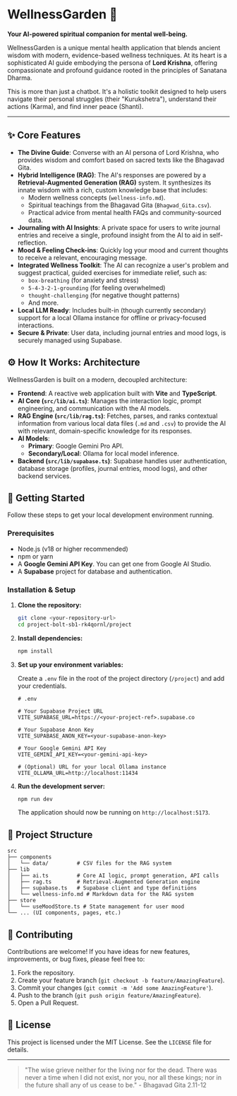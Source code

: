 # WellnessGarden 🌸

**Your AI-powered spiritual companion for mental well-being.**

WellnessGarden is a unique mental health application that blends ancient wisdom with modern, evidence-based wellness techniques. At its heart is a sophisticated AI guide embodying the persona of **Lord Krishna**, offering compassionate and profound guidance rooted in the principles of Sanatana Dharma.

This is more than just a chatbot. It's a holistic toolkit designed to help users navigate their personal struggles (their "Kurukshetra"), understand their actions (Karma), and find inner peace (Shanti).

---

## ✨ Core Features

*   **The Divine Guide**: Converse with an AI persona of Lord Krishna, who provides wisdom and comfort based on sacred texts like the Bhagavad Gita.
*   **Hybrid Intelligence (RAG)**: The AI's responses are powered by a **Retrieval-Augmented Generation (RAG)** system. It synthesizes its innate wisdom with a rich, custom knowledge base that includes:
    *   Modern wellness concepts (`wellness-info.md`).
    *   Spiritual teachings from the Bhagavad Gita (`Bhagwad_Gita.csv`).
    *   Practical advice from mental health FAQs and community-sourced data.
*   **Journaling with AI Insights**: A private space for users to write journal entries and receive a single, profound insight from the AI to aid in self-reflection.
*   **Mood & Feeling Check-ins**: Quickly log your mood and current thoughts to receive a relevant, encouraging message.
*   **Integrated Wellness Toolkit**: The AI can recognize a user's problem and suggest practical, guided exercises for immediate relief, such as:
    *   `box-breathing` (for anxiety and stress)
    *   `5-4-3-2-1-grounding` (for feeling overwhelmed)
    *   `thought-challenging` (for negative thought patterns)
    *   And more.
*   **Local LLM Ready**: Includes built-in (though currently secondary) support for a local Ollama instance for offline or privacy-focused interactions.
*   **Secure & Private**: User data, including journal entries and mood logs, is securely managed using Supabase.

## ⚙️ How It Works: Architecture

WellnessGarden is built on a modern, decoupled architecture:

*   **Frontend**: A reactive web application built with **Vite** and **TypeScript**.
*   **AI Core (`src/lib/ai.ts`)**: Manages the interaction logic, prompt engineering, and communication with the AI models.
*   **RAG Engine (`src/lib/rag.ts`)**: Fetches, parses, and ranks contextual information from various local data files (`.md` and `.csv`) to provide the AI with relevant, domain-specific knowledge for its responses.
*   **AI Models**:
    *   **Primary**: Google Gemini Pro API.
    *   **Secondary/Local**: Ollama for local model inference.
*   **Backend (`src/lib/supabase.ts`)**: Supabase handles user authentication, database storage (profiles, journal entries, mood logs), and other backend services.

## 🚀 Getting Started

Follow these steps to get your local development environment running.

### Prerequisites

*   Node.js (v18 or higher recommended)
*   npm or yarn
*   A **Google Gemini API Key**. You can get one from Google AI Studio.
*   A **Supabase** project for database and authentication.

### Installation & Setup

1.  **Clone the repository:**
    ```bash
    git clone <your-repository-url>
    cd project-bolt-sb1-rk4qornl/project
    ```

2.  **Install dependencies:**
    ```bash
    npm install
    ```

3.  **Set up your environment variables:**

    Create a `.env` file in the root of the project directory (`/project`) and add your credentials.

    ```env
    # .env

    # Your Supabase Project URL
    VITE_SUPABASE_URL=https://<your-project-ref>.supabase.co

    # Your Supabase Anon Key
    VITE_SUPABASE_ANON_KEY=<your-supabase-anon-key>

    # Your Google Gemini API Key
    VITE_GEMINI_API_KEY=<your-gemini-api-key>

    # (Optional) URL for your local Ollama instance
    VITE_OLLAMA_URL=http://localhost:11434
    ```

4.  **Run the development server:**
    ```bash
    npm run dev
    ```

    The application should now be running on `http://localhost:5173`.

## 📂 Project Structure

```
src
├── components
│   └── data/         # CSV files for the RAG system
├── lib
│   ├── ai.ts         # Core AI logic, prompt generation, API calls
│   ├── rag.ts        # Retrieval-Augmented Generation engine
│   ├── supabase.ts   # Supabase client and type definitions
│   └── wellness-info.md # Markdown data for the RAG system
├── store
│   └── useMoodStore.ts # State management for user mood
└── ... (UI components, pages, etc.)
```

## 🤝 Contributing

Contributions are welcome! If you have ideas for new features, improvements, or bug fixes, please feel free to:

1.  Fork the repository.
2.  Create your feature branch (`git checkout -b feature/AmazingFeature`).
3.  Commit your changes (`git commit -m 'Add some AmazingFeature'`).
4.  Push to the branch (`git push origin feature/AmazingFeature`).
5.  Open a Pull Request.

## 📄 License

This project is licensed under the MIT License. See the `LICENSE` file for details.

---

> "The wise grieve neither for the living nor for the dead. There was never a time when I did not exist, nor you, nor all these kings; nor in the future shall any of us cease to be." - Bhagavad Gita 2.11-12
